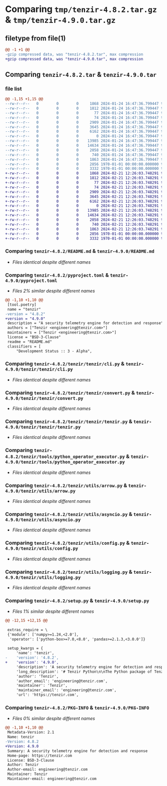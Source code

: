# Comparing `tmp/tenzir-4.8.2.tar.gz` & `tmp/tenzir-4.9.0.tar.gz`

## filetype from file(1)

```diff
@@ -1 +1 @@
-gzip compressed data, was "tenzir-4.8.2.tar", max compression
+gzip compressed data, was "tenzir-4.9.0.tar", max compression
```

## Comparing `tenzir-4.8.2.tar` & `tenzir-4.9.0.tar`

### file list

```diff
@@ -1,15 +1,15 @@
--rw-r--r--   0        0        0     1868 2024-01-24 16:47:36.799447 tenzir-4.8.2/README.md
--rw-r--r--   0        0        0     1812 2024-01-24 16:47:36.799447 tenzir-4.8.2/pyproject.toml
--rw-r--r--   0        0        0       77 2024-01-24 16:47:36.799447 tenzir-4.8.2/tenzir/__init__.py
--rw-r--r--   0        0        0       74 2024-01-24 16:47:36.799447 tenzir-4.8.2/tenzir/tenzir/__init__.py
--rw-r--r--   0        0        0     2909 2024-01-24 16:47:36.799447 tenzir-4.8.2/tenzir/tenzir/cli.py
--rw-r--r--   0        0        0     3645 2024-01-24 16:47:36.799447 tenzir-4.8.2/tenzir/tenzir/convert.py
--rw-r--r--   0        0        0     6162 2024-01-24 16:47:36.799447 tenzir-4.8.2/tenzir/tenzir/tenzir.py
--rw-r--r--   0        0        0        0 2024-01-24 16:47:36.799447 tenzir-4.8.2/tenzir/tools/__init__.py
--rw-r--r--   0        0        0    13985 2024-01-24 16:47:36.799447 tenzir-4.8.2/tenzir/tools/python_operator_executor.py
--rw-r--r--   0        0        0    14634 2024-01-24 16:47:36.799447 tenzir-4.8.2/tenzir/utils/arrow.py
--rw-r--r--   0        0        0     2058 2024-01-24 16:47:36.799447 tenzir-4.8.2/tenzir/utils/asyncio.py
--rw-r--r--   0        0        0      740 2024-01-24 16:47:36.799447 tenzir-4.8.2/tenzir/utils/config.py
--rw-r--r--   0        0        0     1863 2024-01-24 16:47:36.799447 tenzir-4.8.2/tenzir/utils/logging.py
--rw-r--r--   0        0        0     2856 1970-01-01 00:00:00.000000 tenzir-4.8.2/setup.py
--rw-r--r--   0        0        0     3332 1970-01-01 00:00:00.000000 tenzir-4.8.2/PKG-INFO
+-rw-r--r--   0        0        0     1868 2024-02-21 12:26:03.748291 tenzir-4.9.0/README.md
+-rw-r--r--   0        0        0     1812 2024-02-21 12:26:03.748291 tenzir-4.9.0/pyproject.toml
+-rw-r--r--   0        0        0       77 2024-02-21 12:26:03.748291 tenzir-4.9.0/tenzir/__init__.py
+-rw-r--r--   0        0        0       74 2024-02-21 12:26:03.748291 tenzir-4.9.0/tenzir/tenzir/__init__.py
+-rw-r--r--   0        0        0     2909 2024-02-21 12:26:03.748291 tenzir-4.9.0/tenzir/tenzir/cli.py
+-rw-r--r--   0        0        0     3645 2024-02-21 12:26:03.748291 tenzir-4.9.0/tenzir/tenzir/convert.py
+-rw-r--r--   0        0        0     6162 2024-02-21 12:26:03.748291 tenzir-4.9.0/tenzir/tenzir/tenzir.py
+-rw-r--r--   0        0        0        0 2024-02-21 12:26:03.748291 tenzir-4.9.0/tenzir/tools/__init__.py
+-rw-r--r--   0        0        0    13985 2024-02-21 12:26:03.748291 tenzir-4.9.0/tenzir/tools/python_operator_executor.py
+-rw-r--r--   0        0        0    14634 2024-02-21 12:26:03.748291 tenzir-4.9.0/tenzir/utils/arrow.py
+-rw-r--r--   0        0        0     2058 2024-02-21 12:26:03.748291 tenzir-4.9.0/tenzir/utils/asyncio.py
+-rw-r--r--   0        0        0      740 2024-02-21 12:26:03.748291 tenzir-4.9.0/tenzir/utils/config.py
+-rw-r--r--   0        0        0     1863 2024-02-21 12:26:03.748291 tenzir-4.9.0/tenzir/utils/logging.py
+-rw-r--r--   0        0        0     2856 1970-01-01 00:00:00.000000 tenzir-4.9.0/setup.py
+-rw-r--r--   0        0        0     3332 1970-01-01 00:00:00.000000 tenzir-4.9.0/PKG-INFO
```

### Comparing `tenzir-4.8.2/README.md` & `tenzir-4.9.0/README.md`

 * *Files identical despite different names*

### Comparing `tenzir-4.8.2/pyproject.toml` & `tenzir-4.9.0/pyproject.toml`

 * *Files 2% similar despite different names*

```diff
@@ -1,10 +1,10 @@
 [tool.poetry]
 name = "tenzir"
-version = "4.8.2"
+version = "4.9.0"
 description = "A security telemetry engine for detection and response"
 authors = ["Tenzir <engineering@tenzir.com>"]
 maintainers = ["Tenzir <engineering@tenzir.com>"]
 license = "BSD-3-Clause"
 readme = "README.md"
 classifiers = [
     "Development Status :: 3 - Alpha",
```

### Comparing `tenzir-4.8.2/tenzir/tenzir/cli.py` & `tenzir-4.9.0/tenzir/tenzir/cli.py`

 * *Files identical despite different names*

### Comparing `tenzir-4.8.2/tenzir/tenzir/convert.py` & `tenzir-4.9.0/tenzir/tenzir/convert.py`

 * *Files identical despite different names*

### Comparing `tenzir-4.8.2/tenzir/tenzir/tenzir.py` & `tenzir-4.9.0/tenzir/tenzir/tenzir.py`

 * *Files identical despite different names*

### Comparing `tenzir-4.8.2/tenzir/tools/python_operator_executor.py` & `tenzir-4.9.0/tenzir/tools/python_operator_executor.py`

 * *Files identical despite different names*

### Comparing `tenzir-4.8.2/tenzir/utils/arrow.py` & `tenzir-4.9.0/tenzir/utils/arrow.py`

 * *Files identical despite different names*

### Comparing `tenzir-4.8.2/tenzir/utils/asyncio.py` & `tenzir-4.9.0/tenzir/utils/asyncio.py`

 * *Files identical despite different names*

### Comparing `tenzir-4.8.2/tenzir/utils/config.py` & `tenzir-4.9.0/tenzir/utils/config.py`

 * *Files identical despite different names*

### Comparing `tenzir-4.8.2/tenzir/utils/logging.py` & `tenzir-4.9.0/tenzir/utils/logging.py`

 * *Files identical despite different names*

### Comparing `tenzir-4.8.2/setup.py` & `tenzir-4.9.0/setup.py`

 * *Files 1% similar despite different names*

```diff
@@ -12,15 +12,15 @@
 
 extras_require = \
 {'module': ['numpy>=1.24,<2.0'],
  'operator': ['python-box>=7.0,<8.0', 'pandas>=2.1.3,<3.0.0']}
 
 setup_kwargs = {
     'name': 'tenzir',
-    'version': '4.8.2',
+    'version': '4.9.0',
     'description': 'A security telemetry engine for detection and response',
     'long_description': '# Tenzir Python\n\nThe Python package of Tenzir provides a flexible control plane to integrate Tenzir\nwith other security tools.\n\n> **Note**\n> The Python effort is still highly experimental and subject to rapid change.\n> Please do not consider it for production use.\n\n## Usage\n\nTo get started, clone the Tenzir repository and install the Python package via\n[Poetry](https://python-poetry.org/docs/):\n\n```bash\ngit clone https://github.com/tenzir/tenzir.git\ncd tenzir/python\npoetry install -E module\n```\n\n## Development\n\nWe recommend that you work with an editable installation, which is the default\nfor `poetry install`.\n\n### Unit Tests\n\nRun the unit tests via pytest:\n\n```bash\npoetry run pytest\n```\n\n### Integration Tests\n\nRun the integrations tests via Docker Compose and pytest:\n\n```bash\n./docker-poetry-run.sh pytest -v\n```\n\n## Packaging\n\nThe following instructions concern maintainers who want to publish the Python\npackage to PyPI.\n\n> **Note**\n> Our releasing scripts and CI run these steps automatically. You do not need to\n> intervene anywhere. The instructions below merely document the steps taken.\n\n### Bump the version\n\nPrior to releasing a new version, bump the version, e.g.:\n\n```bash\npoetry version 2.3.1\n```\n\nThis updates the `pyproject.toml` file.\n\n### Publish to Test PyPI\n\n1. Add a Test PyPi repository:\n\n   ```bash\n   poetry config repositories.test-pypi https://test.pypi.org/legacy/\n   ```\n\n2. Get the token from <https://test.pypi.org/manage/account/token/>.\n\n3. Store the token:\n\n  ```bash\n  poetry config pypi-token.test-pypi pypi-XXXXXXXX\n  ```\n\n4. Publish:\n  \n   ```bash\n   poetry publish --build -r test-pypi\n   ```\n\n### Publish to PyPI\n\n1. Get the token from <https://pypi.org/manage/account/token/>.\n\n2. Store the token:\n\n  ```bash\n  poetry config pypi-token.pypi pypi-XXXXXXXX\n  ```\n\n3. Publish\n\n   ```bash\n   poetry publish --build\n   ```\n',
     'author': 'Tenzir',
     'author_email': 'engineering@tenzir.com',
     'maintainer': 'Tenzir',
     'maintainer_email': 'engineering@tenzir.com',
     'url': 'https://tenzir.com',
```

### Comparing `tenzir-4.8.2/PKG-INFO` & `tenzir-4.9.0/PKG-INFO`

 * *Files 0% similar despite different names*

```diff
@@ -1,10 +1,10 @@
 Metadata-Version: 2.1
 Name: tenzir
-Version: 4.8.2
+Version: 4.9.0
 Summary: A security telemetry engine for detection and response
 Home-page: https://tenzir.com
 License: BSD-3-Clause
 Author: Tenzir
 Author-email: engineering@tenzir.com
 Maintainer: Tenzir
 Maintainer-email: engineering@tenzir.com
```

